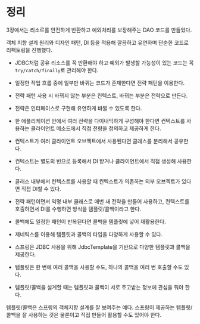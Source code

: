 # 정리

3장에서는 리소르를 안전하게 반환하고 예외처리를 보장해주는 DAO 코드를 만들었다. 

객체 지향 설계 원리와 디자인 패턴, DI 등을 적용해 깔끔하고 유연하며 단순한 코드로 리팩토링을 진행했다.

- JDBC처럼 공유 리소스를 꼭 반환해야 하고 예외가 발생할 가능성이 있는 코드는 꼭 `try/catch/finally`로 관리해야 한다.

- 일정한 작업 흐름 중에 일부만 바뀌는 코드가 존재한다면 전략 패턴을 이용한다.

- 전략 패턴 사용 시 바뀌지 않는 부분은 컨텍스트, 바뀌는 부분은 전략으로 만든다.
 
- 전략은 인터페이스로 구현해 유연하게 바뀔 수 있도록 한다.

- 한 애플리케이션 안에서 여러 전략을 다이내믹하게 구성해야 한다면 컨텍스트를 사용하는 클라이언트 메소드에서 직접 전량을 정의하고 제공하게 한다.

- 컨텍스트가 여러 클라이언트 오브젝트에서 사용된다면 클래스를 분리해서 공유한다.

- 컨텍스트는 별도의 빈으로 등록해서 DI 받거나 클라이언트에서 직접 생성해 사용한다.

- 클래스 내부에서 컨텍스트를 사용할 때 컨텍스트가 의존하는 외부 오브젝트가 있다면 직접 DI할 수 있다.

- 전략 패턴이면서 익명 내부 클래스로 매번 새 전략을 만들어 사용하고, 컨텍스트를 호출하면서 DI를 수행하면 방식을 템플릿/콜백이라고 한다.

- 콜백에도 일정한 패턴이 반복된다면 콜백을 템플릿에 넣어 재활용한다.

- 제네릭스를 이용해 템플릿과 콜백의 타입을 다양하게 사용할 수 있다.

- 스프링은 JDBC 사용을 위해 JdbcTemplate을 기반으로 다양한 템플릿과 콜백을 제공한다.

- 템플릿은 한 번에 여러 콜백을 사용할 수도, 하나의 콜백을 여러 번 호출할 수도 있다.

- 템플릿/콜백을 설계할 때는 템플릿과 콜백이 서로 주고받는 정보에 관심을 둬야 한다.

템플릿/콜백은 스프링의 객체지향 설계를 잘 보여주는 예다. 스프링이 제공하는 템플릿/콜백을 잘 사용하는 것은 물론이고 직접 만들어 활용할 수도 있어야 한다.